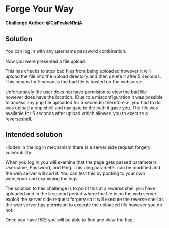 # Forge Your Way

__Challenge Author: @CuPcakeN1njA__

## Solution

You can log in with any username password combination.

Now you were presented a file upload.

This has checks to stop bad files from being uploaded however it will upload the file into the upload directory and then delete it after 5 seconds. This means for 5 seconds the bad file is hosted on the webserver.

Unfortunately the user does not have permision to view the bad file however does have the location. (Due to a misconfiguration it was possible to access any php file uploaded for 5 seconds) therefore all you had to do was upload a php shell and navigate to the path it gave you. The file was available for 5 seconds after upload which allowed you to execute a reverseshell.

## Intended solution
Hidden in the log in mechanism there is a server side request forgery vulnerability.

When you log in you will examine that the page gets passed parameters. Username, Password, and Ping. This ping parameter can be modified and the web server will curl it. You can test this by ponting to your own webserver and examining the logs.

The solution to this challenge is to point this at a reverse shell you have uploaded and in the 5 second period where the file is on the web server exploit the server side request forgery so it will execute the reverse shell as the web server has permision to execute the uploaded file however you do not.

Once you have RCE you will be able to find and view the flag.
